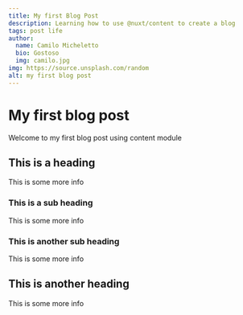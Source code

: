 ```yaml
---
title: My first Blog Post
description: Learning how to use @nuxt/content to create a blog
tags: post life
author:
  name: Camilo Micheletto
  bio: Gostoso
  img: camilo.jpg
img: https://source.unsplash.com/random
alt: my first blog post
---
```


# My first blog post

Welcome to my first blog post using content module

## This is a heading

This is some more info

### This is a sub heading

This is some more info

### This is another sub heading

This is some more info

## This is another heading

This is some more info

